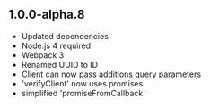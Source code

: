 ## 1.0.0-alpha.8

* Updated dependencies
* Node.js 4 required
* Webpack 3
* Renamed UUID to ID
* Client can now pass additions query parameters
* 'verifyClient' now uses promises
* simplified 'promiseFromCallback'